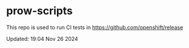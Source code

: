 # prow-scripts

This repo is used to run CI tests in https://github.com/openshift/release

Updated: 19:04 Nov 26 2024
